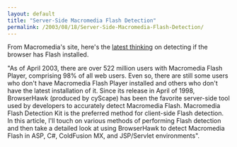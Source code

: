 ```yaml
---
layout: default
title: "Server-Side Macromedia Flash Detection"
permalink: /2003/08/18/Server-Side-Macromedia-Flash-Detection/
---
```


<P>From Macromedia's site, here's the <A class="" href="http://www.macromedia.com/devnet/mx/flash/articles/browser_hawk.html" target=_blank>latest thinking</A> on detecting if the browser has Flash installed.</P>
<P>"As of April 2003, there are over 522 million users with Macromedia Flash Player, comprising 98% of all web users. Even so, there are still some users who don't have Macromedia Flash Player installed and others who don't have the latest installation of it. Since its release in April of 1998, BrowserHawk (produced by cyScape) has been the favorite server-side tool used by developers to accurately detect Macromedia Flash. Macromedia Flash Detection Kit is the preferred method for client-side Flash detection. In this article, I'll touch on various methods of performing Flash detection and then take a detailed look at using BrowserHawk to detect Macromedia Flash in ASP, C#, ColdFusion MX, and JSP/Servlet environments".</P>